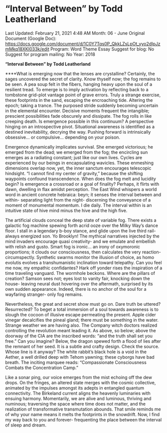 # “Interval Between” by Todd Leatherland

Last Updated: February 21, 2021 4:48 AM
Month: 06 - June
Original Document (Google Doc): https://docs.google.com/document/d/1C0Y7Tqs0P_QkkLZsLpOt_yyo2dIpJzmMkq18XKI033k/edit
Program: Word Theme Essay
Suggest for blog: No
Suggest for program mailing: No
Year: 2018

**“Interval Between” by Todd Leatherland**

****What is emerging now that the lenses are crystalline? Certainly, the sages uncovered the secret of clarity. Know thyself now; the fog remains to be seen. A pea soup felt in the fibers, hanging heavy upon the soul of a resilient tread. To emerge is to imply activation by reflecting back to a tombstone grid-plot vantage point of grave errors. Truly a strange exercise, these footprints in the sand, escaping the encroaching tide. Altering the epoch; taking a trance. The purposed stride suddenly becoming uncertain in the elemental encounter. Decisive moments frequent the intangible; prescient possibilities fade obscurely and dissipate. The fog rolls in like creeping death. Is emergence possible in this continuum? A perspective hinging on an introspective pivot. Situational awareness is identified as a destined inevitability, decrying the way. Pushing forward is intrinsically obsessive… or compulsive… depending on your poison.

Emergence dynamically implicates survival. She emerged victorious; he emerged from the dead; we emerged from the fog; the encircling sun emerges as a radiating constant; just like our own lives. Cycles are experienced by our beings in encapsulating wavicles. These enmeshing dimensions overlap now, yet, the inner sanctum encourages telescopic hindsight. “I cannot find my center of gravity,” because the shifting waypoints confound transcendence. When does the fog melt and lucidity begin? Is emergence a crossroad or a goal of finality? Perhaps, it flirts with dawn, dwelling in flax amidst perception. The East Wind whispers a world word in ancient concrete hebraica: beyn; it senses the interval between and within- separating light from the night- discerning the conveyance of a moment of monumental momentum. I die daily. The interval within is an intuitive state of hive mind minus the hive and the high five.

The artificial clouds conceal the deep state of variable fog. There exists a galactic fog machine spewing forth acrid ooze over the Milky Way’s dance floor. I stall in a legendary b-boy stance, and glide upon the live third rail- always energized son. Yo Brooklyn! The mythical narratives injected by the mind invaders encourage quasi creativity- and we emulate and embellish with relish and gusto. Smart fog is ironic… an irony of oxymoronic proportions; it clouds our consciousness, then calculates the very reaction- circumspectly. Synthetic swarms monitor the illusion of choice, as homo evolutis evolves a transhumanistic inclination toward telepathy. Can you feel me now, my empathic confidantes? Hark off yonder rises the inspiration of a time traveling vanguard. The wormhole beckons. Where are the pillars of creation? Samson sees not; eyes lost to vanity fair, knocking down the house- leaving neural dust hovering over the aftermath, surprised by its own sudden appearance. Indeed, there is no anchor of the soul for a wayfaring stranger- only fog remains.

Nevertheless, the great and secret show must go on. Dare truth be uttered? Resurrected? To beget a total immersion of a soul towards awareness is to slough the cocoon of illusive escape permeating the present. Apple cider vinegar decalcifies the pineal gland; there must be something in the water. Strange weather we are having also. The Company witch doctors realized controlling the revolution meant leading it. As above, so below; above the doorway of the CIA are the inscribed words: “and the truth shall set you free.” Can you imagine? Below, the dragon spewed forth a flood of lies after the remnant of her seed. It is a subtle and crafty design. Check the source. Whose line is it anyway? The white rabbit’s black hole is a void in the Aether, a well drilled deep with Tehom yawning; these cyborgs have bad breath. The inciting marquee reads: “Compassionate Consciousness Combats the Concentration Camp.”

Like a sonar ping, our voice emerges from the mist echoing off the dew drops. On the fringes, an altered state merges with the cosmic collective, animated by the impulses amongst its adepts in entangled quantum connectivity. The Birkeland current aligns the heavenly luminaries with ensuing harmony. Momentarily, we are alive and luminous, thriving and numinous; traversing the space where time does not matter, and the realization of transformative transmutation abounds. That smile reminds me of why your name means it melts the footprints in the snowdrift. Now, I find my way back to you and forever- frequenting the place between the interval of sleep and dream.